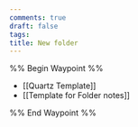 ```yaml
---
comments: true
draft: false
tags:
title: New folder
---
```

%% Begin Waypoint %%
- [[Quartz Template]]
- [[Template for Folder notes]]

%% End Waypoint %%
